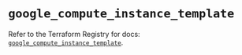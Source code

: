 # `google_compute_instance_template`

Refer to the Terraform Registry for docs: [`google_compute_instance_template`](https://registry.terraform.io/providers/hashicorp/google/6.11.0/docs/resources/compute_instance_template).
